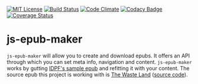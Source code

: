 [![MIT License][license-image]][license-url] [![Build Status][travis-image]][travis-url] [![Code Climate][codeclimate-gpa-image]][codeclimate-url] [![Codacy Badge][codacy-shields-image]][codacy-url] [![Coverage Status][coveralls-image]][coveralls-url]

# js-epub-maker

`js-epub-maker` will allow you to create and download epubs. It offers an API through which you can set meta info, navigation and content. `js-epub-maker` works by gutting [IDPF's sample epub](http://idpf.github.io/epub3-samples/) and refitting it with your content. The source epub this project is working with is [The Waste Land](http://idpf.github.io/epub3-samples/samples.html#wasteland) ([source code](https://github.com/IDPF/epub3-samples/tree/master/30/wasteland)).

[license-image]: http://img.shields.io/badge/license-MIT-blue.svg?style=flat
[license-url]: LICENSE

[travis-url]: http://travis-ci.org/bbottema/js-epub-maker
[travis-image]: https://img.shields.io/travis/bbottema/js-epub-maker.svg?style=flat

[coveralls-url]: https://coveralls.io/r/bbottema/js-epub-maker?branch=master
[coveralls-image]: https://coveralls.io/repos/bbottema/js-epub-maker/badge.svg?branch=master

[codeclimate-url]: https://codeclimate.com/github/bbottema/js-epub-maker
[codeclimate-gpa-image]: https://codeclimate.com/github/bbottema/js-epub-maker/badges/gpa.svg

[codacy-url]: https://www.codacy.com/app/b-bottema/js-epub-maker/dashboard
[codacy-image]: https://www.codacy.com/project/badge/41d637e3c7ae405a942800cae60ee73f
[codacy-shields-image]: https://img.shields.io/codacy/41d637e3c7ae405a942800cae60ee73f.svg?style=flat
